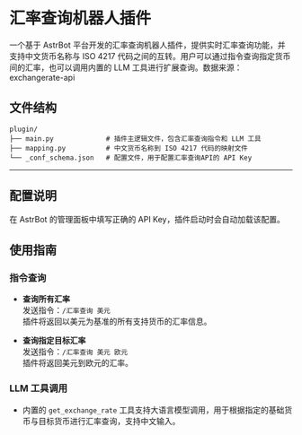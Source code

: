 # 汇率查询机器人插件

一个基于 AstrBot 平台开发的汇率查询机器人插件，提供实时汇率查询功能，并支持中文货币名称与 ISO 4217 代码之间的互转。用户可以通过指令查询指定货币间的汇率，也可以调用内置的 LLM 工具进行扩展查询。数据来源：exchangerate-api

## 文件结构

```
plugin/
├── main.py             # 插件主逻辑文件，包含汇率查询指令和 LLM 工具
├── mapping.py          # 中文货币名称到 ISO 4217 代码的映射文件
└── _conf_schema.json   # 配置文件，用于配置汇率查询API的 API Key
```

---

## 配置说明

在 AstrBot 的管理面板中填写正确的 API Key，插件启动时会自动加载该配置。

## 使用指南

### 指令查询

- **查询所有汇率**  
  发送指令：`/汇率查询 美元`  
  插件将返回以美元为基准的所有支持货币的汇率信息。

- **查询指定目标汇率**  
  发送指令：`/汇率查询 美元 欧元`  
  插件将返回美元到欧元的汇率。

### LLM 工具调用

- 内置的 `get_exchange_rate` 工具支持大语言模型调用，用于根据指定的基础货币与目标货币进行汇率查询，支持中文输入。